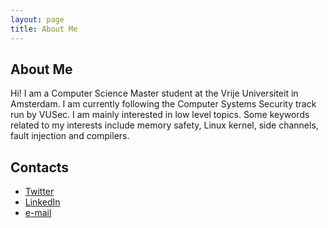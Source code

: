 ```yaml
---
layout: page
title: About Me
---
```

## About Me

Hi! I am a Computer Science Master student at the Vrije Universiteit in Amsterdam. I am currently following the Computer Systems Security track run by VUSec. I am mainly interested in low level topics. Some keywords related to my interests include memory safety, Linux kernel, side channels, fault injection and compilers.

## Contacts

* [Twitter](https://twitter.com/hammertux)
* [LinkedIn](https://www.linkedin.com/in/andrea-di-dio-17b468131/)
* [e-mail](mailto:a.didio@student.vu.nl)
